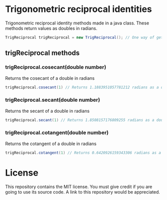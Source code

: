 # Trigonometric reciprocal identities
Trigonometric reciprocal identity methods made in a java class. These methods return values as doubles in radians.

```Java
TrigReciprocal trigReciprocal = new TrigReciprocal(); // One way of getting the trigReciprocal class
```

## trigReciprocal methods

### trigReciprocal.cosecant(double number)
Returns the cosecant of a double in radians

```Java
trigReciprocal.cosecant(1) // Returns 1.1883951057781212 radians as a double
```

### trigReciprocal.secant(double number)
Returns the secant of a double in radians

```Java
trigReciprocal.secant(1) // Returns 1.8508157176809255 radians as a double
```

### trigReciprocal.cotangent(double number)
Returns the cotangent of a double in radians

```Java
trigReciprocal.cotangent(1) // Returns 0.6420926159343306 radians as a double
```

# License
This repository contains the MIT license. You must give credit if you are going to use its source code. A link to this repository would be appreciated.
